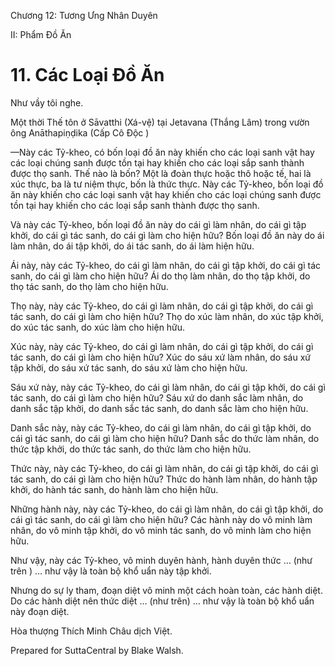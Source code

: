  

Chương 12: Tương Ưng Nhân Duyên

II: Phẩm Ðồ Ăn

# 11\. Các Loại Ðồ Ăn

Như vầy tôi nghe.

Một thời Thế tôn ở Sāvatthi (Xá-vệ) tại Jetavana (Thắng Lâm) trong vườn ông Anāthapiṇḍika (Cấp Cô Ðộc )

—Này các Tỷ-kheo, có bốn loại đồ ăn này khiến cho các loại sanh vật hay các loại chúng sanh được tồn tại hay khiến cho các loại sắp sanh thành được thọ sanh. Thế nào là bốn? Một là đoàn thực hoặc thô hoặc tế, hai là xúc thực, ba là tư niệm thực, bốn là thức thực. Này các Tỷ-kheo, bốn loại đồ ăn này khiến cho các loại sanh vật hay khiến cho các loại chúng sanh được tồn tại hay khiến cho các loại sắp sanh thành được thọ sanh.

Và này các Tỷ-kheo, bốn loại đồ ăn này do cái gì làm nhân, do cái gì tập khởi, do cái gì tác sanh, do cái gì làm cho hiện hữu? Bốn loại đồ ăn này do ái làm nhân, do ái tập khởi, do ái tác sanh, do ái làm hiện hữu.

Ái này, này các Tỷ-kheo, do cái gì làm nhân, do cái gì tập khởi, do cái gì tác sanh, do cái gì làm cho hiện hữu? Ái do thọ làm nhân, do thọ tập khởi, do thọ tác sanh, do thọ làm cho hiện hữu.

Thọ này, này các Tỷ-kheo, do cái gì làm nhân, do cái gì tập khởi, do cái gì tác sanh, do cái gì làm cho hiện hữu? Thọ do xúc làm nhân, do xúc tập khởi, do xúc tác sanh, do xúc làm cho hiện hữu.

Xúc này, này các Tỷ-kheo, do cái gì làm nhân, do cái gì tập khởi, do cái gì tác sanh, do cái gì làm cho hiện hữu? Xúc do sáu xứ làm nhân, do sáu xứ tập khởi, do sáu xứ tác sanh, do sáu xứ làm cho hiện hữu.

Sáu xứ này, này các Tỷ-kheo, do cái gì làm nhân, do cái gì tập khởi, do cái gì tác sanh, do cái gì làm cho hiện hữu? Sáu xứ do danh sắc làm nhân, do danh sắc tập khởi, do danh sắc tác sanh, do danh sắc làm cho hiện hữu.

Danh sắc này, này các Tỷ-kheo, do cái gì làm nhân, do cái gì tập khởi, do cái gì tác sanh, do cái gì làm cho hiện hữu? Danh sắc do thức làm nhân, do thức tập khởi, do thức tác sanh, do thức làm cho hiện hữu.

Thức này, này các Tỷ-kheo, do cái gì làm nhân, do cái gì tập khởi, do cái gì tác sanh, do cái gì làm cho hiện hữu? Thức do hành làm nhân, do hành tập khởi, do hành tác sanh, do hành làm cho hiện hữu.

Những hành này, này các Tỷ-kheo, do cái gì làm nhân, do cái gì tập khởi, do cái gì tác sanh, do cái gì làm cho hiện hữu? Các hành này do vô minh làm nhân, do vô minh tập khởi, do vô minh tác sanh, do vô minh làm cho hiện hữu.

Như vậy, này các Tỷ-kheo, vô minh duyên hành, hành duyên thức … (như trên ) … như vậy là toàn bộ khổ uẩn này tập khởi.

Nhưng do sự ly tham, đoạn diệt vô minh một cách hoàn toàn, các hành diệt. Do các hành diệt nên thức diệt … (như trên) … như vậy là toàn bộ khổ uẩn này đoạn diệt.

Hòa thượng Thích Minh Châu dịch Việt.

Prepared for SuttaCentral by Blake Walsh.